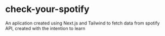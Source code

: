 # check-your-spotify

An aplication created using Next.js and Tailwind to fetch data from spotify API, created with the intention to learn
